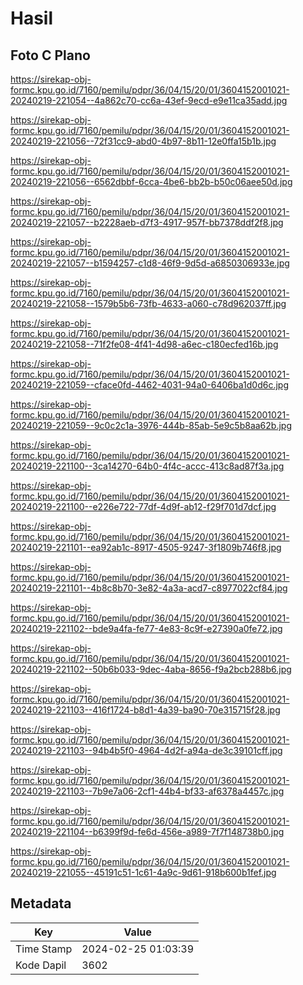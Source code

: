 # Hasil

## Foto C Plano

https://sirekap-obj-formc.kpu.go.id/7160/pemilu/pdpr/36/04/15/20/01/3604152001021-20240219-221054--4a862c70-cc6a-43ef-9ecd-e9e11ca35add.jpg

https://sirekap-obj-formc.kpu.go.id/7160/pemilu/pdpr/36/04/15/20/01/3604152001021-20240219-221056--72f31cc9-abd0-4b97-8b11-12e0ffa15b1b.jpg

https://sirekap-obj-formc.kpu.go.id/7160/pemilu/pdpr/36/04/15/20/01/3604152001021-20240219-221056--6562dbbf-6cca-4be6-bb2b-b50c06aee50d.jpg

https://sirekap-obj-formc.kpu.go.id/7160/pemilu/pdpr/36/04/15/20/01/3604152001021-20240219-221057--b2228aeb-d7f3-4917-957f-bb7378ddf2f8.jpg

https://sirekap-obj-formc.kpu.go.id/7160/pemilu/pdpr/36/04/15/20/01/3604152001021-20240219-221057--b1594257-c1d8-46f9-9d5d-a6850306933e.jpg

https://sirekap-obj-formc.kpu.go.id/7160/pemilu/pdpr/36/04/15/20/01/3604152001021-20240219-221058--1579b5b6-73fb-4633-a060-c78d962037ff.jpg

https://sirekap-obj-formc.kpu.go.id/7160/pemilu/pdpr/36/04/15/20/01/3604152001021-20240219-221058--71f2fe08-4f41-4d98-a6ec-c180ecfed16b.jpg

https://sirekap-obj-formc.kpu.go.id/7160/pemilu/pdpr/36/04/15/20/01/3604152001021-20240219-221059--cface0fd-4462-4031-94a0-6406ba1d0d6c.jpg

https://sirekap-obj-formc.kpu.go.id/7160/pemilu/pdpr/36/04/15/20/01/3604152001021-20240219-221059--9c0c2c1a-3976-444b-85ab-5e9c5b8aa62b.jpg

https://sirekap-obj-formc.kpu.go.id/7160/pemilu/pdpr/36/04/15/20/01/3604152001021-20240219-221100--3ca14270-64b0-4f4c-accc-413c8ad87f3a.jpg

https://sirekap-obj-formc.kpu.go.id/7160/pemilu/pdpr/36/04/15/20/01/3604152001021-20240219-221100--e226e722-77df-4d9f-ab12-f29f701d7dcf.jpg

https://sirekap-obj-formc.kpu.go.id/7160/pemilu/pdpr/36/04/15/20/01/3604152001021-20240219-221101--ea92ab1c-8917-4505-9247-3f1809b746f8.jpg

https://sirekap-obj-formc.kpu.go.id/7160/pemilu/pdpr/36/04/15/20/01/3604152001021-20240219-221101--4b8c8b70-3e82-4a3a-acd7-c8977022cf84.jpg

https://sirekap-obj-formc.kpu.go.id/7160/pemilu/pdpr/36/04/15/20/01/3604152001021-20240219-221102--bde9a4fa-fe77-4e83-8c9f-e27390a0fe72.jpg

https://sirekap-obj-formc.kpu.go.id/7160/pemilu/pdpr/36/04/15/20/01/3604152001021-20240219-221102--50b6b033-9dec-4aba-8656-f9a2bcb288b6.jpg

https://sirekap-obj-formc.kpu.go.id/7160/pemilu/pdpr/36/04/15/20/01/3604152001021-20240219-221103--416f1724-b8d1-4a39-ba90-70e315715f28.jpg

https://sirekap-obj-formc.kpu.go.id/7160/pemilu/pdpr/36/04/15/20/01/3604152001021-20240219-221103--94b4b5f0-4964-4d2f-a94a-de3c39101cff.jpg

https://sirekap-obj-formc.kpu.go.id/7160/pemilu/pdpr/36/04/15/20/01/3604152001021-20240219-221103--7b9e7a06-2cf1-44b4-bf33-af6378a4457c.jpg

https://sirekap-obj-formc.kpu.go.id/7160/pemilu/pdpr/36/04/15/20/01/3604152001021-20240219-221104--b6399f9d-fe6d-456e-a989-7f7f148738b0.jpg

https://sirekap-obj-formc.kpu.go.id/7160/pemilu/pdpr/36/04/15/20/01/3604152001021-20240219-221055--45191c51-1c61-4a9c-9d61-918b600b1fef.jpg


## Metadata

| Key        | Value               |
| ---------- | ------------------- |
| Time Stamp | 2024-02-25 01:03:39 |
| Kode Dapil | 3602                |




